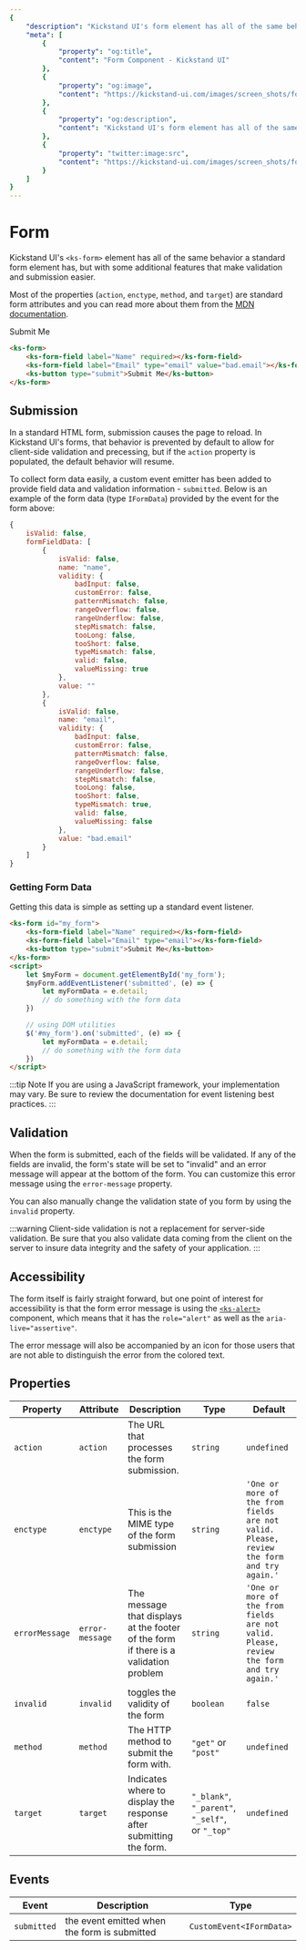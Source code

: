 ```yaml
---
{
    "description": "Kickstand UI's form element has all of the same behavior a standard form element has, but with some additional features that make validation and submission easier.",
    "meta": [
        {
            "property": "og:title",
            "content": "Form Component - Kickstand UI"
        },
        {
            "property": "og:image",
            "content": "https://kickstand-ui.com/images/screen_shots/form.png"
        },
        {
            "property": "og:description",
            "content": "Kickstand UI's form element has all of the same behavior a standard form element has, but with some additional features that make validation and submission easier."
        },
        {
            "property": "twitter:image:src",
            "content": "https://kickstand-ui.com/images/screen_shots/form.png"
        }
    ]
}
---
```


# Form

Kickstand UI's `<ks-form>` element has all of the same behavior a standard form element has, but with some additional features that make validation and submission easier.

Most of the properties (`action`, `enctype`, `method`, and `target`) are standard form attributes and you can read more about them from the [MDN documentation](https://developer.mozilla.org/en-US/docs/Web/HTML/Element/form#Attributes_for_form_submission).

<div class="my-xxl">
    <ks-form>
        <ks-form-field label="Name" required></ks-form-field>
        <ks-form-field label="Email" type="email" value="bad.email"></ks-form-field>
        <ks-button type="submit">Submit Me</ks-button>
    </ks-form>
</div>

```html
<ks-form>
    <ks-form-field label="Name" required></ks-form-field>
    <ks-form-field label="Email" type="email" value="bad.email"></ks-form-field>
    <ks-button type="submit">Submit Me</ks-button>
</ks-form>
```

## Submission

In a standard HTML form, submission causes the page to reload. In Kickstand UI's forms, that behavior is prevented by default to allow for client-side validation and precessing, but if the `action` property is populated, the default behavior will resume.

To collect form data easily, a custom event emitter has been added to provide field data and validation information - `submitted`. Below is an example of the form data (type `IFormData`) provided by the event for the form above:

```js
{
    isValid: false,
    formFieldData: [
        {
            isValid: false,
            name: "name",
            validity: {
                badInput: false,
                customError: false,
                patternMismatch: false,
                rangeOverflow: false,
                rangeUnderflow: false,
                stepMismatch: false,
                tooLong: false,
                tooShort: false,
                typeMismatch: false,
                valid: false,
                valueMissing: true
            },
            value: ""
        },
        {
            isValid: false,
            name: "email",
            validity: {
                badInput: false,
                customError: false,
                patternMismatch: false,
                rangeOverflow: false,
                rangeUnderflow: false,
                stepMismatch: false,
                tooLong: false,
                tooShort: false,
                typeMismatch: true,
                valid: false,
                valueMissing: false
            },
            value: "bad.email"
        }
    ]
}
```

### Getting Form Data

Getting this data is simple as setting up a standard event listener.

```html
<ks-form id="my_form">
    <ks-form-field label="Name" required></ks-form-field>
    <ks-form-field label="Email" type="email"></ks-form-field>
    <ks-button type="submit">Submit Me</ks-button>
</ks-form>
<script>
    let $myForm = document.getElementById('my_form');
    $myForm.addEventListener('submitted', (e) => {
        let myFormData = e.detail;
        // do something with the form data
    })

    // using DOM utilities
    $('#my_form').on('submitted', (e) => {
        let myFormData = e.detail;
        // do something with the form data
    })
</script>
```

:::tip Note
If you are using a JavaScript framework, your implementation may vary. Be sure to review the documentation for event listening best practices.
:::

## Validation

When the form is submitted, each of the fields will be validated. If any of the fields are invalid, the form's state will be set to "invalid" and an error message will appear at the bottom of the form. You can customize this error message using the `error-message` property.

You can also manually change the validation state of you form by using the `invalid` property.

:::warning
Client-side validation is not a replacement for server-side validation. Be sure that you also validate data coming from the client on the server to insure data integrity and the safety of your application.
:::

## Accessibility

The form itself is fairly straight forward, but one point of interest for accessibility is that the form error message is using the [`<ks-alert>`](/components/alert.html) component, which means that it has the `role="alert"` as well as the `aria-live="assertive"`.

The error message will also be accompanied by an icon for those users that are not able to distinguish the error from the colored text.

## Properties

| Property       | Attribute       | Description                                                                          | Type                                            | Default                                                                                  |
| -------------- | --------------- | ------------------------------------------------------------------------------------ | ----------------------------------------------- | ---------------------------------------------------------------------------------------- |
| `action`       | `action`        | The URL that processes the form submission.                                          | `string`                                        | `undefined`                                                                              |
| `enctype`      | `enctype`       | This is the MIME type of the form submission                                         | `string`                                        | `'One or more of the from fields are not valid. Please, review the form and try again.'` |
| `errorMessage` | `error-message` | The message that displays at the footer of the form if there is a validation problem | `string`                                        | `'One or more of the from fields are not valid. Please, review the form and try again.'` |
| `invalid`      | `invalid`       | toggles the validity of the form                                                     | `boolean`                                       | `false`                                                                                  |
| `method`       | `method`        | The HTTP method to submit the form with.                                             | `"get"` or `"post"`                             | `undefined`                                                                              |
| `target`       | `target`        | Indicates where to display the response after submitting the form.                   | `"_blank"`, `"_parent"`, `"_self"`, or `"_top"` | `undefined`                                                                              |

## Events

| Event       | Description                                  | Type                     |
| ----------- | -------------------------------------------- | ------------------------ |
| `submitted` | the event emitted when the form is submitted | `CustomEvent<IFormData>` |
